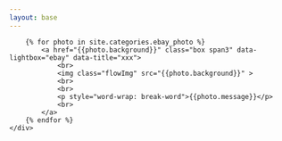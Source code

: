 ```yaml
---
layout: base
---
```


<link rel="stylesheet" href="/css/photo.css" type="text/css" />
<link rel="stylesheet" href="/css/lightbox.css" type="text/css" />

<div class="container">
	<div class="container-fluid" id="ebay_photo">

        {% for photo in site.categories.ebay_photo %}
        	<a href="{{photo.background}}" class="box span3" data-lightbox="ebay" data-title="xxx">
        		<br>
        		<img class="flowImg" src="{{photo.background}}" >
        		<br>
        		<br>
        		<p style="word-wrap: break-word">{{photo.message}}</p>
        		<br>
        	</a>  
        {% endfor %}
    </div>

</div>

<script src="/js/masonry.pkgd.min.js"></script>
<script src="/js/imagesloaded.3.1.8.js"></script>
<script src="/js/lightbox.2.7.1.js"></script>
 

<script>
    $(document).ready(function(){
        var $container=$("#ebay_photo");
        $container.imagesLoaded(function(){
            $container.masonry({
                itemSelector:'.box',
                isAnimated:true,
            })
        });
    })
</script>